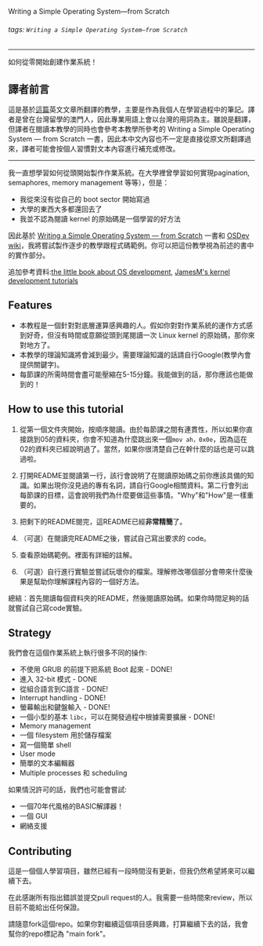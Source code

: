 Writing a Simple Operating System—from Scratch

###### tags: `Writing a Simple Operating System—from Scratch`

---

如何從零開始創建作業系統！

## 譯者前言

這是基於[這篇](https://github.com/cfenollosa/os-tutorial)英文文章所翻譯的教學，主要是作為我個人在學習過程中的筆記。譯者是曾在台灣留學的澳門人，因此專業用語上會以台灣的用詞為主。雖說是翻譯，但譯者在閱讀本教學的同時也會參考本教學所參考的 Writing a Simple Operating System —
from Scratch 一書，因此本中文內容也不一定是直接從原文所翻譯過來，譯者可能會按個人習慣對文本內容進行補充或修改。

---

我一直想學習如何從頭開始製作作業系統。在大學裡曾學習如何實現pagination, semaphores, memory management 等等），但是：

* 我從來沒有從自己的 boot sector 開始寫過
* 大學的東西大多都還回去了
* 我並不認為閱讀 kernel 的原始碼是一個學習的好方法

因此基於 [Writing a Simple Operating System —
from Scratch](http://www.cs.bham.ac.uk/~exr/lectures/opsys/10_11/lectures/os-dev.pdf) 一書和 [OSDev wiki](http://wiki.osdev.org/)，我將嘗試製作逐步的教學跟程式碼範例。你可以把這份教學視為前述的書中的實作部分。

追加參考資料:[the little book about OS development](https://littleosbook.github.io),
[JamesM's kernel development tutorials](https://web.archive.org/web/20160412174753/http://www.jamesmolloy.co.uk/tutorial_html/index.html)

Features
--------

- 本教程是一個針對對底層運算感興趣的人。假如你對對作業系統的運作方式感到好奇，但沒有時間或意願從頭到尾閱讀一次 Linux kernel 的原始碼，那你來對地方了。
- 本教學的理論知識將會減到最少。需要理論知識的話請自行Google(教學內會提供關鍵字)。
- 每節課的所需時間會盡可能壓縮在5-15分鐘。我能做到的話，那你應該也能做到的！

How to use this tutorial
------------------------

1. 從第一個文件夾開始，按順序閱讀。由於每節課之間有連貫性，所以如果你直接跳到05的資料夾，你會不知道為什麼跳出來一個`mov ah，0x0e`，因為這在02的資料夾已經說明過了。當然，如果你很清楚自己在幹什麼的話也是可以跳過啦。

2. 打開README並閱讀第一行，該行會說明了在閱讀原始碼之前你應該具備的知識。如果出現你沒見過的專有名詞，請自行Google相關資料。第二行會列出每節課的目標，這會說明我們為什麼要做這些事情。"Why"和"How"是一樣重要的。
 
3. 把剩下的README閱完，這README已經**非常精簡**了。

4. （可選）在閱讀完README之後，嘗試自己寫出要求的 code。

5. 查看原始碼範例。裡面有詳細的註解。

6. （可選）自行進行實驗並嘗試玩壞你的檔案。理解修改哪個部分會帶來什麼後果是幫助你理解課程內容的一個好方法。

總結：首先閱讀每個資料夾的README，然後閱讀原始碼。如果你時間足夠的話就嘗試自己寫code實驗。

Strategy
-------- 

我們會在這個作業系統上執行很多不同的操作:

- 不使用 GRUB 的前提下把系統 Boot 起來 - DONE!
- 進入 32-bit 模式 - DONE
- 從組合語言到C語言 - DONE!
- Interrupt handling - DONE!
- 螢幕輸出和鍵盤輸入 - DONE!
- 一個小型的基本 `libc`，可以在開發過程中根據需要擴展 - DONE!
- Memory management
- 一個 filesystem 用於儲存檔案
- 寫一個簡單 shell
- User mode
- 簡單的文本編輯器
- Multiple processes 和 scheduling


如果情況許可的話，我們也可能會嘗試:

- 一個70年代風格的BASIC解譯器！ 
- 一個 GUI
- 網絡支援

Contributing
------------

這是一個個人學習項目，雖然已經有一段時間沒有更新，但我仍然希望將來可以繼續下去。

在此感謝所有指出錯誤並提交pull request的人。我需要一些時間來review，所以目前不能給出任何保證。

請隨意fork這個repo。如果你對繼續這個項目感興趣，打算繼續下去的話，我會幫你的repo標記為 "main fork"。
